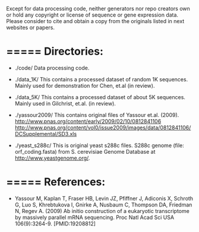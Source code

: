 Except for data processing code, neither generators nor repo creators
own or hold any copyright or license of sequence or gene expression data.
Please consider to cite and obtain a copy from the originals listed in
next websites or papers.

=====
Directories:
=====
- ./code/
  Data processing code.

- ./data_1K/
  This contains a processed dataset of random 1K sequences.
  Mainly used for demonstration for Chen, et.al (in review).

- ./data_5K/
  This contains a processed dataset of about 5K sequences.
  Mainly used in Gilchrist, et.al. (in review).

- ./yassour2009/
  This contains original files of Yassour et.al. (2009).
  http://www.pnas.org/content/early/2009/02/10/0812841106
  http://www.pnas.org/content/vol0/issue2009/images/data/0812841106/DCSupplemental/SD3.xls

- ./yeast_s288c/
  This is original yeast s288c files.
  S288c genome (file: orf_coding.fasta) from S. cerevisiae Genome
  Database at http://www.yeastgenome.org/.

=====
References:
=====
- Yassour M, Kaplan T, Fraser HB, Levin JZ, Pfiffner J, Adiconis X,
  Schroth G, Luo S, Khrebtukova I, Gnirke A, Nusbaum C, Thompson DA,
  Friedman N, Regev A. (2009) Ab initio construction of a eukaryotic
  transcriptome by massively parallel mRNA sequencing.
  Proc Natl Acad Sci USA 106(9):3264-9. [PMID:19208812]

